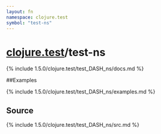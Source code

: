 ```yaml
---
layout: fn
namespace: clojure.test
symbol: "test-ns"
---
```


# [clojure.test](../)/test-ns

{% include 1.5.0/clojure.test/test_DASH_ns/docs.md %}

##Examples

{% include 1.5.0/clojure.test/test_DASH_ns/examples.md %}
## Source
{% include 1.5.0/clojure.test/test_DASH_ns/src.md %}

